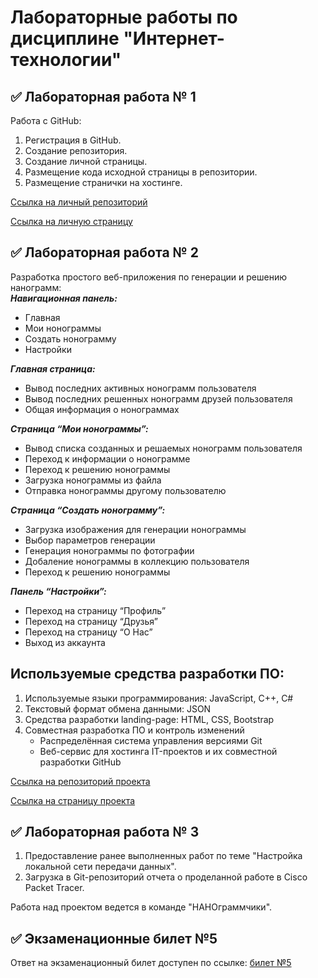 # Лабораторные работы по дисциплине "Интернет-технологии"
## ✅ Лабораторная работа № 1
Работа с GitHub:
  1. Регистрация в GitHub.
  2. Создание репозитория.
  3. Создание личной страницы.
  4. Размещение кода исходной страницы в репозитории.
  5. Размещение странички на хостинге.
  
[Ссылка на личный репозиторий](https://github.com/veronikamin/internet.technologies)  

[Ссылка на личную страницу](https://veronikamin.github.io/internet.technologies/)
## ✅ Лабораторная работа № 2
   Разработка простого веб-приложения по генерации и решению нанограмм:   
 **_Навигационная панель:_**   
  * Главная  
  * Мои нонограммы  
  * Создать нонограмму  
  * Настройки  
  
  **_Главная страница:_**   
  * Вывод последних активных нонограмм пользователя  
  * Вывод последних решенных нонограмм друзей пользователя  
  * Общая информация о нонограммах   
  
  **_Страница “Мои нонограммы”:_**   
  * Вывод списка созданных и решаемых нонограмм пользователя  
  * Переход к информации о нонограмме  
  * Переход к решению нонограммы  
  * Загрузка нонограммы из файла  
  *  Отправка нонограммы другому пользователю  
  
  **_Страница “Создать нонограмму”:_**   
  * Загрузка изображения для генерации нонограммы  
  * Выбор параметров генерации  
  * Генерация нонограммы по фотографии  
  * Добаление нонограммы в коллекцию пользователя  
  * Переход к решению нонограммы  
  
  **_Панель “Настройки”:_**  
  * Переход на страницу “Профиль”  
  * Переход на страницу “Друзья”  
  * Переход на страницу “О Нас”  
  * Выход из аккаунта 
  
## Используемые средства разработки ПО:  
1. Используемые языки программирования: JavaScript, C++, C#
2. Текстовый формат обмена данными: JSON  
3. Средства разработки landing-page: HTML, CSS, Bootstrap
4. Совместная разработка ПО и контроль изменений
   * Распределённая система управления версиями Git
   * Веб-сервис для хостинга IT-проектов и их совместной разработки GitHub
   
[Ссылка на репозиторий проекта](https://github.com/SarmiAnsim/ITLabs)

[Ссылка на страницу проекта](https://sarmiansim.github.io/ITLabs/Load/%D0%94%D0%BB%D1%8F%20%D1%81%D0%B0%D0%B9%D1%82%D0%B0/index.html)
   
## ✅ Лабораторная работа № 3
  1. Предоставление ранее выполненных работ по теме "Настройка локальной сети передачи данных".
  2. Загрузка в Git-репозиторий отчета о проделанной работе в Cisco Packet Tracer.
  
Работа над проектом ведется в команде "НАНОграммчики".
  
## ✅ Экзаменационные билет №5
Ответ на экзаменационный билет доступен по ссылке: [билет №5](https://github.com/stankin/inet-2022/wiki/exam05)
